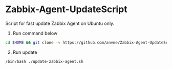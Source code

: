 # Zabbix-Agent-UpdateScript
Script for fast update Zabbix Agent on Ubuntu only.

1. Run command below
```sh
cd $HOME && git clone -v https://github.com/anvme/Zabbix-Agent-UpdateScript.git zabbixagentupdater && cd ./zabbixagentupdater && chmod +x ./update-zabbix-agent.sh
```
2. Run update
 ```sh
/bin/bash ./update-zabbix-agent.sh
```
